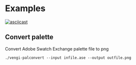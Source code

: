 # Examples

[![asciicast](https://asciinema.org/a/723546.svg)](https://asciinema.org/a/723546)

## Convert palette

Convert Adobe Swatch Exchange palette file to png

`./vengi-palconvert --input infile.ase --output outfile.png`
